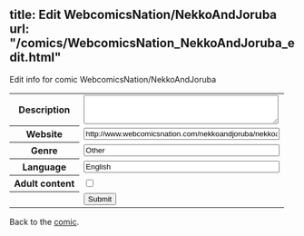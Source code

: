 title: Edit WebcomicsNation/NekkoAndJoruba
url: "/comics/WebcomicsNation_NekkoAndJoruba_edit.html"
---
Edit info for comic WebcomicsNation/NekkoAndJoruba

<form name="comic" action="http://gaepostmail.appspot.com/comic/" method="post">
<table class="comicinfo">
<tr>
<th>Description</th><td><textarea name="description" cols="40" rows="3"></textarea></td>
</tr>
<tr>
<th>Website</th><td><input type="text" name="url" value="http://www.webcomicsnation.com/nekkoandjoruba/nekkoandjoruba/" size="40"/></td>
</tr>
<tr>
<th>Genre</th><td><input type="text" name="genre" value="Other" size="40"/></td>
</tr>
<tr>
<th>Language</th><td><input type="text" name="language" value="English" size="40"/></td>
</tr>
<tr>
<th>Adult content</th><td><input type="checkbox" name="adult" value="adult" /></td>
</tr>
<tr>
<th></th><td>
<input type="hidden" name="comic" value="WebcomicsNation_NekkoAndJoruba" />
<input type="submit" name="submit" value="Submit" />
</td>
</tr>
</table>
</form>

Back to the [comic](WebcomicsNation_NekkoAndJoruba.html).
